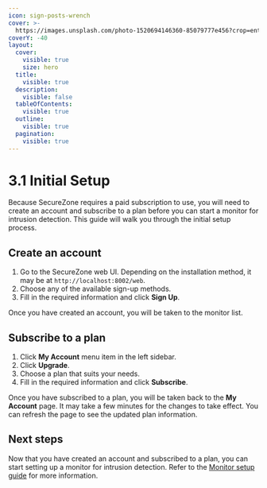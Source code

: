 ```yaml
---
icon: sign-posts-wrench
cover: >-
  https://images.unsplash.com/photo-1520694146360-85079777e456?crop=entropy&cs=srgb&fm=jpg&ixid=M3wxOTcwMjR8MHwxfHNlYXJjaHw1fHx3ZWxjb21lfGVufDB8fHx8MTczMTkzMjc4OXww&ixlib=rb-4.0.3&q=85
coverY: -40
layout:
  cover:
    visible: true
    size: hero
  title:
    visible: true
  description:
    visible: false
  tableOfContents:
    visible: true
  outline:
    visible: true
  pagination:
    visible: true
---
```


# 3.1 Initial Setup

Because SecureZone requires a paid subscription to use, you will need to create an account and subscribe to a plan before you can start a monitor for intrusion detection. This guide will walk you through the initial setup process.

## Create an account

1. Go to the SecureZone web UI. Depending on the installation method, it may be at `http://localhost:8002/web`.
2. Choose any of the available sign-up methods.
3. Fill in the required information and click **Sign Up**.

Once you have created an account, you will be taken to the monitor list.

## Subscribe to a plan

1. Click **My Account** menu item in the left sidebar.
2. Click **Upgrade**.
3. Choose a plan that suits your needs.
4. Fill in the required information and click **Subscribe**.

Once you have subscribed to a plan, you will be taken back to the **My Account** page. It may take a few minutes for the changes to take effect. You can refresh the page to see the updated plan information.

## Next steps

Now that you have created an account and subscribed to a plan, you can start setting up a monitor for intrusion detection. Refer to the [Monitor setup guide](monitors.md) for more information.
